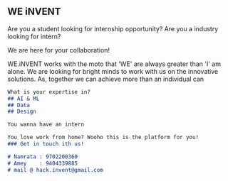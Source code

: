 ## WE iNVENT

Are you a student looking for internship opportunity?
Are you a industry looking for intern?

We are here for your collaboration!

WE.iNVENT works with the moto that 'WE' are always greater than 'I' am alone. We are looking for bright minds to work with us on the innovative solutions. As, together we can achieve more than an individual can


```markdown
What is your expertise in? 
## AI & ML
## Data
## Design

You wanna have an intern 

You love work from home? Wooho this is the platform for you!
### Get in touch ith us! 

# Namrata : 9702200360
# Amey    : 9404339885
# mail @ hack.invent@gmail.com
